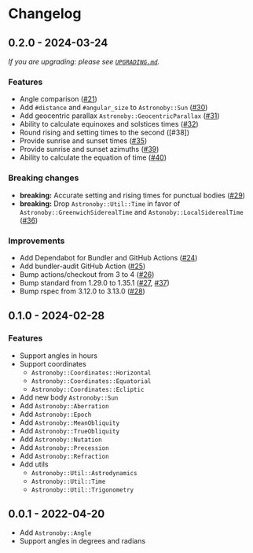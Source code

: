 # Changelog

## 0.2.0 - 2024-03-24

_If you are upgrading: please see [`UPGRADING.md`]._

[`UPGRADING.md`]: https://github.com/rhannequin/astronoby/blob/main/UPGRADING.md

### Features

* Angle comparison ([#21])
* Add `#distance` and `#angular_size` to `Astronoby::Sun` ([#30])
* Add geocentric parallax `Astronoby::GeocentricParallax` ([#31])
* Ability to calculate equinoxes and solstices times ([#32])
* Round rising and setting times to the second ([#38])
* Provide sunrise and sunset times ([#35])
* Provide sunrise and sunset azimuths ([#39])
* Ability to calculate the equation of time ([#40])

### Breaking changes

* **breaking:** Accurate setting and rising times for punctual bodies ([#29])
* **breaking:** Drop `Astronoby::Util::Time` in favor of
  `Astronoby::GreenwichSiderealTime` and `Astonoby::LocalSiderealTime` ([#36])

### Improvements

* Add Dependabot for Bundler and GitHub Actions ([#24])
* Add bundler-audit GitHub Action ([#25])
* Bump actions/checkout from 3 to 4 ([#26])
* Bump standard from 1.29.0 to 1.35.1 ([#27], [#37])
* Bump rspec from 3.12.0 to 3.13.0 ([#28])

[#21]: https://github.com/rhannequin/astronoby/pull/21
[#24]: https://github.com/rhannequin/astronoby/pull/24
[#25]: https://github.com/rhannequin/astronoby/pull/25
[#26]: https://github.com/rhannequin/astronoby/pull/26
[#27]: https://github.com/rhannequin/astronoby/pull/27
[#28]: https://github.com/rhannequin/astronoby/pull/28
[#29]: https://github.com/rhannequin/astronoby/pull/29
[#30]: https://github.com/rhannequin/astronoby/pull/30
[#31]: https://github.com/rhannequin/astronoby/pull/31
[#32]: https://github.com/rhannequin/astronoby/pull/32
[#35]: https://github.com/rhannequin/astronoby/pull/35
[#36]: https://github.com/rhannequin/astronoby/pull/36
[#37]: https://github.com/rhannequin/astronoby/pull/37
[#28]: https://github.com/rhannequin/astronoby/pull/38
[#39]: https://github.com/rhannequin/astronoby/pull/39
[#40]: https://github.com/rhannequin/astronoby/pull/40

## 0.1.0 - 2024-02-28

### Features

* Support angles in hours
* Support coordinates
  * `Astronoby::Coordinates::Horizontal`
  * `Astronoby::Coordinates::Equatorial`
  * `Astronoby::Coordinates::Ecliptic`
* Add new body `Astronoby::Sun`
* Add `Astronoby::Aberration`
* Add `Astronoby::Epoch`
* Add `Astronoby::MeanObliquity`
* Add `Astronoby::TrueObliquity`
* Add `Astronoby::Nutation`
* Add `Astronoby::Precession`
* Add `Astronoby::Refraction`
* Add utils
  * `Astronoby::Util::Astrodynamics`
  * `Astronoby::Util::Time`
  * `Astronoby::Util::Trigonometry`

## 0.0.1 - 2022-04-20

* Add `Astronoby::Angle`
* Support angles in degrees and radians
